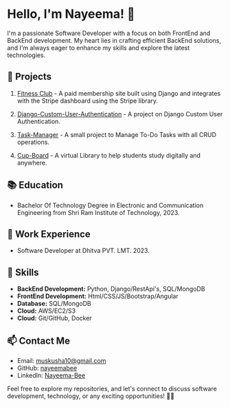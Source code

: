 # Hello, I'm Nayeema! 👋

I'm a passionate Software Developer with a focus on both FrontEnd and BackEnd development. My heart lies in crafting efficient BackEnd solutions, and I'm always eager to enhance my skills and explore the latest technologies.

## 🚀 Projects
1. [Fitness Club](https://github.com/nayeemabee/Fitness-Club) - A paid membership site built using Django and integrates with the Stripe dashboard using the Stripe library.
  
2. [Django-Custom-User-Authentication](https://github.com/nayeemabee/Django-Custom-User-Authentication) - A project on Django Custom User Authentication.

3. [Task-Manager](https://github.com/nayeemabee/Task_Manager) - A small project to Manage To-Do Tasks with all CRUD operations.

4. [Cup-Board](https://github.com/nayeemabee/cupBoard) - A virtual Library to help students study digitally and anywhere.

## 📚 Education
- Bachelor Of Technology Degree in Electronic and Communication Engineering from Shri Ram Institute of Technology, 2023.

## 💼 Work Experience
- Software Developer at Dhitva PVT. LMT. 2023.

## 🔧 Skills
- **BackEnd Development:** Python, Django/RestApi's, SQL/MongoDB
- **FrontEnd Development:** Html/CSS/JS/Bootstrap/Angular
- **Database:** SQL/MongoDB
- **Cloud:** AWS/EC2/S3
- **Cloud:** Git/GitHub, Docker

## 📫 Contact Me
- Email: muskusha10@gmail.com
- GitHub: [nayeemabee](https://github.com/nayeemabee)
- LinkedIn: [Nayeema-Bee](https://www.linkedin.com/in/nayeema-bee-850318235/)

Feel free to explore my repositories, and let's connect to discuss software development, technology, or any exciting opportunities! 👩‍💻




<!--
**nayeemabee/nayeemabee** is a ✨ _special_ ✨ repository because its `README.md` (this file) appears on your GitHub profile.

Here are some ideas to get you started:

- 🔭 I’m currently working on ...
- 🌱 I’m currently learning ...
- 👯 I’m looking to collaborate on ...
- 🤔 I’m looking for help with ...
- 💬 Ask me about ...
- 📫 How to reach me: ...
- 😄 Pronouns: ...
- ⚡ Fun fact: ...
-->
